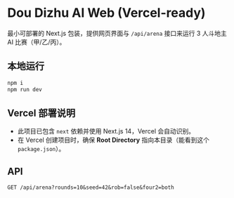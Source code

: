 # Dou Dizhu AI Web (Vercel-ready)

最小可部署的 Next.js 包装，提供网页界面与 `/api/arena` 接口来运行 3 人斗地主 AI 比赛（甲/乙/丙）。

## 本地运行
```bash
npm i
npm run dev
```

## Vercel 部署说明
- 此项目已包含 `next` 依赖并使用 Next.js 14，Vercel 会自动识别。
- 在 Vercel 创建项目时，确保 **Root Directory** 指向本目录（能看到这个 `package.json`）。

## API
`GET /api/arena?rounds=10&seed=42&rob=false&four2=both`
